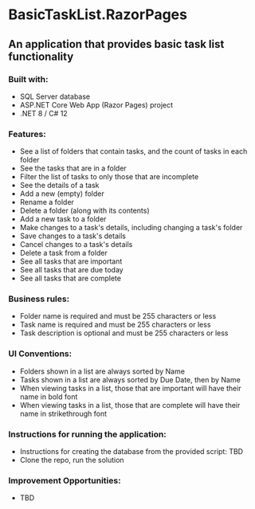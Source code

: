 # BasicTaskList.RazorPages

## An application that provides basic task list functionality

### Built with:
- SQL Server database
- ASP.NET Core Web App (Razor Pages) project
- .NET 8 / C# 12

### Features:
- See a list of folders that contain tasks, and the count of tasks in each folder
- See the tasks that are in a folder
- Filter the list of tasks to only those that are incomplete
- See the details of a task
- Add a new (empty) folder
- Rename a folder
- Delete a folder (along with its contents)
- Add a new task to a folder
- Make changes to a task's details, including changing a task's folder
- Save changes to a task's details
- Cancel changes to a task's details
- Delete a task from a folder
- See all tasks that are important
- See all tasks that are due today
- See all tasks that are complete

### Business rules:
- Folder name is required and must be 255 characters or less
- Task name is required and must be 255 characters or less
- Task description is optional and must be 255 characters or less

### UI Conventions:
- Folders shown in a list are always sorted by Name
- Tasks shown in a list are always sorted by Due Date, then by Name
- When viewing tasks in a list, those that are important will have their name in bold font
- When viewing tasks in a list, those that are complete will have their name in strikethrough font

### Instructions for running the application:
- Instructions for creating the database from the provided script: TBD
- Clone the repo, run the solution

### Improvement Opportunities:
- TBD

